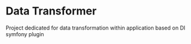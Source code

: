 Data Transformer
============

Project dedicated for data transformation within application based on DI symfony plugin
